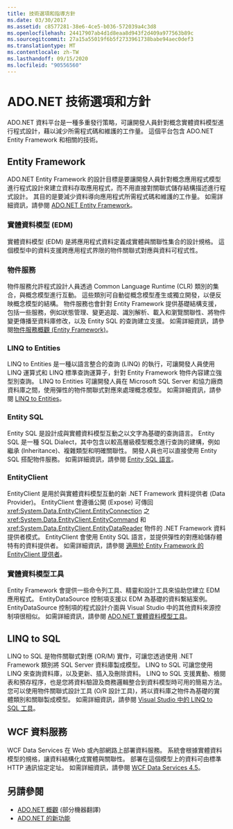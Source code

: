 ```yaml
---
title: 技術選項和指導方針
ms.date: 03/30/2017
ms.assetid: c8577281-38e6-4ce5-b036-572039a4c3d8
ms.openlocfilehash: 24417907ab4d1d8eaa8d943f2d409a977563b89c
ms.sourcegitcommit: 27a15a55019f6b5f2733961738babe94aec0def3
ms.translationtype: MT
ms.contentlocale: zh-TW
ms.lasthandoff: 09/15/2020
ms.locfileid: "90556560"
---
```

# <a name="adonet-technology-options-and-guidelines"></a>ADO.NET 技術選項和方針

ADO.NET 資料平台是一種多重發行策略，可讓開發人員針對概念實體資料模型進行程式設計，藉以減少所需程式碼和維護的工作量。 這個平台包含 ADO.NET Entity Framework 和相關的技術。  
  
## <a name="entity-framework"></a>Entity Framework  
 ADO.NET Entity Framework 的設計目標是要讓開發人員針對概念應用程式模型進行程式設計來建立資料存取應用程式，而不用直接對關聯式儲存結構描述進行程式設計。 其目的是要減少資料導向應用程式所需程式碼和維護的工作量。 如需詳細資訊，請參閱 [ADO.NET Entity Framework](./ef/index.md)。  
  
### <a name="entity-data-model-edm"></a>實體資料模型 (EDM)  
 實體資料模型 (EDM) 是將應用程式資料定義成實體與關聯性集合的設計規格。 這個模型中的資料支援跨應用程式界限的物件關聯式對應與資料可程式性。  
  
### <a name="object-services"></a>物件服務  
 物件服務允許程式設計人員透過 Common Language Runtime (CLR) 類別的集合，與概念模型進行互動。 這些類別可自動從概念模型產生或獨立開發，以便反映概念模型的結構。 物件服務也會針對 Entity Framework 提供基礎結構支援，包括一些服務，例如狀態管理、變更追蹤、識別解析、載入和瀏覽關聯性、將物件變更傳播至資料庫修改，以及 Entity SQL 的查詢建立支援。 如需詳細資訊，請參閱[物件服務概觀 (Entity Framework)](/previous-versions/bb386871(v=vs.100))。  
  
### <a name="linq-to-entities"></a>LINQ to Entities  
 LINQ to Entities 是一種以語言整合的查詢 (LINQ) 的執行，可讓開發人員使用 LINQ 運算式和 LINQ 標準查詢運算子，針對 Entity Framework 物件內容建立強型別查詢。 LINQ to Entities 可讓開發人員在 Microsoft SQL Server 和協力廠商資料庫之間，使用彈性的物件關聯式對應來處理概念模型。 如需詳細資訊，請參閱 [LINQ to Entities](./ef/language-reference/linq-to-entities.md)。  
  
### <a name="entity-sql"></a>Entity SQL  
 Entity SQL 是設計成與實體資料模型互動之以文字為基礎的查詢語言。 Entity SQL 是一種 SQL Dialect，其中包含以較高層級模型概念進行查詢的建構，例如繼承 (Inheritance)、複雜類型和明確關聯性。 開發人員也可以直接使用 Entity SQL 搭配物件服務。 如需詳細資訊，請參閱 [Entity SQL 語言](./ef/language-reference/entity-sql-language.md)。  
  
### <a name="entityclient"></a>EntityClient  
 EntityClient 是用於與實體資料模型互動的新 .NET Framework 資料提供者 (Data Provider)。 EntityClient 會遵循公開 (Expose) 可傳回 <xref:System.Data.EntityClient.EntityConnection> 之 <xref:System.Data.EntityClient.EntityCommand> 和 <xref:System.Data.EntityClient.EntityDataReader> 物件的 .NET Framework 資料提供者模式。 EntityClient 會使用 Entity SQL 語言，並提供彈性的對應給儲存體特有的資料提供者。 如需詳細資訊，請參閱 [適用於 Entity Framework 的 EntityClient 提供者](./ef/entityclient-provider-for-the-entity-framework.md)。  
  
### <a name="entity-data-model-tools"></a>實體資料模型工具  
 Entity Framework 會提供一些命令列工具、精靈和設計工具來協助您建立 EDM 應用程式。 EntityDataSource 控制項支援以 EDM 為基礎的資料繫結案例。 EntityDataSource 控制項的程式設計介面與 Visual Studio 中的其他資料來源控制項很相似。 如需詳細資訊，請參閱 [ADO.NET 實體資料模型工具](/previous-versions/dotnet/netframework-4.0/bb399249(v=vs.100))。  
  
## <a name="linq-to-sql"></a>LINQ to SQL  
 LINQ to SQL 是物件關聯式對應 (OR/M) 實作，可讓您透過使用 .NET Framework 類別將 SQL Server 資料庫製成模型。 LINQ to SQL 可讓您使用 LINQ 來查詢資料庫，以及更新、插入及刪除資料。 LINQ to SQL 支援異動、檢閱表和預存程序，也是您將資料驗證及商務邏輯整合到資料模型時可用的簡易方法。 您可以使用物件關聯式設計工具 (O/R 設計工具)，將以資料庫之物件為基礎的實體類別和關聯製成模型。 如需詳細資訊，請參閱 [Visual Studio 中的 LINQ to SQL 工具](/visualstudio/data-tools/linq-to-sql-tools-in-visual-studio2)。  
  
## <a name="wcf-data-services"></a>WCF 資料服務  
 WCF Data Services 在 Web 或內部網路上部署資料服務。 系統會根據實體資料模型的規格，讓資料結構化成實體與關聯性。 部署在這個模型上的資料可由標準 HTTP 通訊協定定址。 如需詳細資訊，請參閱 [WCF Data Services 4.5](../wcf/index.md)。  
  
## <a name="see-also"></a>另請參閱

- [ADO.NET 概觀](ado-net-overview.md) \(部分機器翻譯\)
- [ADO.NET 的新功能](whats-new.md)
